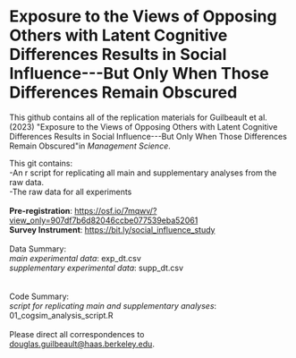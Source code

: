 # Exposure to the Views of Opposing Others with Latent Cognitive Differences Results in Social Influence---But Only When Those Differences Remain Obscured
This github contains all of the replication materials for Guilbeault et al. (2023) "Exposure to the Views of Opposing Others with Latent Cognitive Differences Results in Social Influence---But Only When Those Differences Remain Obscured"in _Management Science_.

This git contains:<br>
-An r script for replicating all main and supplementary analyses from the raw data. <br>
-The raw data for all experiments <br>
<br>
**Pre-registration**: https://osf.io/7mqwv/?view_only=907df7b6d82046ccbe077539eba52061 <br>
**Survey Instrument**: https://bit.ly/social_influence_study <br>
<br>
Data Summary: <br>
_main experimental data_: exp_dt.csv <br>
_supplementary experimental data_: supp_dt.csv <br>
<br>
<br>
Code Summary: <br>
_script for replicating main and supplementary analyses_: 01_cogsim_analysis_script.R<br>
<br>
Please direct all correspondences to douglas.guilbeault@haas.berkeley.edu. 
